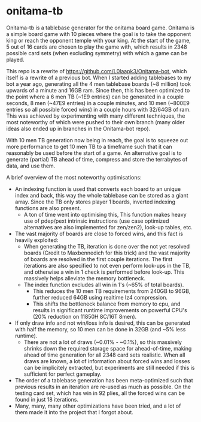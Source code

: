# onitama-tb

Onitama-tb is a tablebase generator for the onitama board game. Onitama is a simple board game with 10 pieces where the goal is to take the opponent king or reach the opponent temple with your king.
At the start of the game, 5 out of 16 cards are chosen to play the game with, which results in 2348 possible card sets (when excluding symmetry) with which a game can be played.

This repo is a rewrite of https://github.com/L0laapk3/Onitama-bot, which itself is a rewrite of a previous bot.
When I started adding tablebases to my bot a year ago, generating all the 4 men tablebase boards (~8 million) took upwards of a minute and 16GB ram.
Since then, this has been optimized to the point where a 6 men TB (~1E9 entries) can be generated in a couple seconds, 8 men (~47E9 entries) in a couple minutes, and 10 men (~800E9 entries so all possible forced wins) in a couple hours with 32/64GB of ram.
This was achieved by experimenting with many different techniques, the most noteworthy of which were pushed to their own branch (many older ideas also ended up in branches in the Onitama-bot repo).

With 10 men TB generation now being in reach, the goal is to squeeze out more performance to get 10 men TB to a timeframe such that it can reasonably be used before the start of a game.
An alternative goal is to generate (partial) TB ahead of time, compress and store the terrabytes of data, and use them.

A brief overview of the most noteworthy optimisations:
* An indexing function is used that converts each board to an unique index and back, this way the whole tablebase can be stored as a giant array.
Since the TB only stores player 1 boards, inverted indexing functions are also present.
  - A ton of time went into optimising this, This function makes heavy use of pdep/pext intrinsic instructions (use case optimized alternatives are also implemented for zen/zen2), look-up tables, etc.
* The vast majority of boards are close to forced wins, and this fact is heavily exploited:
  - When generating the TB, iteration is done over the not yet resolved boards (Credit to Maxbennedich for this trick) and the vast majority of boards are resolved in the first couple iterations.
    The first iterations are also specified to not even perform look-ups in the TB, and otherwise a win in 1 check is performed before look-up. This massively helps alleviate the memory bottleneck.
  - The index function excludes all win in 1's (~65% of total boards).
      - This reduces the 10 men TB requirements from 240GB to 96GB, further reduced 64GB using realtime lz4 compression.
      - This shifts the bottleneck balance from memory to cpu, and results in significant runtime improvements on powerful CPU's (20% reduction on 11850H 8C/16T 8men).
* If only draw info and not win/loss info is desired, this can be generated with half the memory, so 10 men can be done in 32GB (and ~5% less runtime).
  - There are not a lot of draws (~0.01% - ~0.1%), so this massively shrinks down the required storage space for ahead-of-time, making ahead of time generation for all 2348 card sets realistic.
    When all draws are known, a lot of information about forced wins and losses can be implicitely extracted, but experiments are still needed if this is sufficient for perfect gameplay.
* The order of a tablebase generation has been meta-optimized such that previous results in an iteration are re-used as much as possible.
  On the testing card set, which has win in 92 plies, all the forced wins can be found in just 18 iterations.
* Many, many, many other optimizations have been tried, and a lot of them made it into the project that I forgot about.
